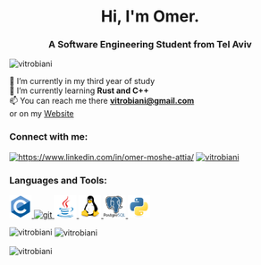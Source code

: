 <h1 align="center">Hi, I'm Omer.</h1>
<h3 align="center">A Software Engineering Student from Tel Aviv</h3>

<p align="left"> <img src="https://komarev.com/ghpvc/?username=vitrobiani&label=Profile%20views&color=0e75b6&style=flat&theme=gotham" alt="vitrobiani" /> </p>

🔭 I’m currently in my third year of study </br>
🌱 I’m currently learning **Rust and C++** </br>
📫 You can reach me there **vitrobiani@gmail.com** </br>
  or on my <a href="www.vitrobiani.org" target=_blank>Website</a> </br>

<h3 align="left">Connect with me:</h3>
<p align="left">
<a href="https://linkedin.com/in/https://www.linkedin.com/in/omer-moshe-attia/" target="blank"><img align="center" src="https://raw.githubusercontent.com/rahuldkjain/github-profile-readme-generator/master/src/images/icons/Social/linked-in-alt.svg" alt="https://www.linkedin.com/in/omer-moshe-attia/" height="30" width="40" /></a>
<a href="https://www.leetcode.com/vitrobiani" target="blank"><img align="center" src="https://raw.githubusercontent.com/rahuldkjain/github-profile-readme-generator/master/src/images/icons/Social/leet-code.svg" alt="vitrobiani" height="30" width="40" /></a>
</p>

<h3 align="left">Languages and Tools:</h3>
<p align="left"> <a href="https://www.cprogramming.com/" target="_blank" rel="noreferrer"> <img src="https://raw.githubusercontent.com/devicons/devicon/master/icons/c/c-original.svg" alt="c" width="40" height="40"/> </a> <a href="https://git-scm.com/" target="_blank" rel="noreferrer"> <img src="https://www.vectorlogo.zone/logos/git-scm/git-scm-icon.svg" alt="git" width="40" height="40"/> </a> <a href="https://www.java.com" target="_blank" rel="noreferrer"> <img src="https://raw.githubusercontent.com/devicons/devicon/master/icons/java/java-original.svg" alt="java" width="40" height="40"/> </a> <a href="https://www.linux.org/" target="_blank" rel="noreferrer"> <img src="https://raw.githubusercontent.com/devicons/devicon/master/icons/linux/linux-original.svg" alt="linux" width="40" height="40"/> </a> <a href="https://www.postgresql.org" target="_blank" rel="noreferrer"> <img src="https://raw.githubusercontent.com/devicons/devicon/master/icons/postgresql/postgresql-original-wordmark.svg" alt="postgresql" width="40" height="40"/> </a> <a href="https://www.python.org" target="_blank" rel="noreferrer"> <img src="https://raw.githubusercontent.com/devicons/devicon/master/icons/python/python-original.svg" alt="python" width="40" height="40"/> </a> </p>

<p><img align="left" src="https://github-readme-stats.vercel.app/api/top-langs?username=vitrobiani&show_icons=true&locale=en&layout=compact&theme=gotham" alt="vitrobiani" /></p>

<p>&nbsp;<img align="center" src="https://github-readme-stats.vercel.app/api?username=vitrobiani&show_icons=true&locale=en&theme=gotham" alt="vitrobiani" /></p>

<p><img align="center" src="https://github-readme-streak-stats.herokuapp.com/?user=vitrobiani&theme=gotham" alt="vitrobiani" /></p>









<!--
**vitrobiani/vitrobiani** is a ✨ _special_ ✨ repository because its `README.md` (this file) appears on your GitHub profile.

Here are some ideas to get you started:

- 🔭 I’m currently working on ...
- 🌱 I’m currently learning ...
- 👯 I’m looking to collaborate on ...
- 🤔 I’m looking for help with ...
- 💬 Ask me about ...
- 📫 How to reach me: ...
- 😄 Pronouns: ...
- ⚡ Fun fact: ...
-->
